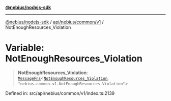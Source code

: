 [**@nebius/nodejs-sdk**](../../../../../README.md)

***

[@nebius/nodejs-sdk](../../../../../README.md) / [api/nebius/common/v1](../README.md) / NotEnoughResources\_Violation

# Variable: NotEnoughResources\_Violation

> **NotEnoughResources\_Violation**: [`MessageFns`](../../../../../runtime/protos/core/interfaces/MessageFns.md)\<[`NotEnoughResources_Violation`](../interfaces/NotEnoughResources_Violation.md), `"nebius.common.v1.NotEnoughResources.Violation"`\>

Defined in: src/api/nebius/common/v1/index.ts:2139
